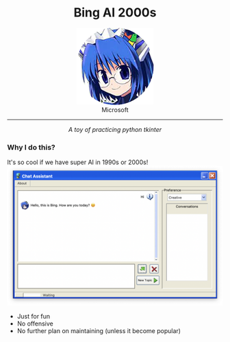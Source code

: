 <h1 align="center">Bing AI 2000s</h1>

<div align="center">
<img src="resources/bot.png"/>
<br>
<figcaption>Microsoft</figcaption>
<hr>

*A toy of practicing python tkinter*
</div>

### Why I do this?

It's so cool if we have super AI in 1990s or 2000s!
![show](doc/showcase.png)


- Just for fun
- No offensive
- No further plan on maintaining (unless it become popular)